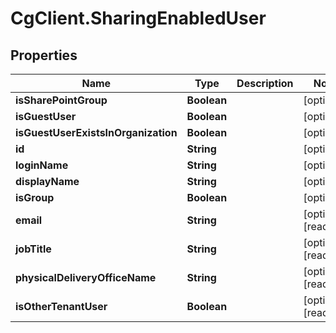 # CgClient.SharingEnabledUser

## Properties

Name | Type | Description | Notes
------------ | ------------- | ------------- | -------------
**isSharePointGroup** | **Boolean** |  | [optional] 
**isGuestUser** | **Boolean** |  | [optional] 
**isGuestUserExistsInOrganization** | **Boolean** |  | [optional] 
**id** | **String** |  | [optional] 
**loginName** | **String** |  | [optional] 
**displayName** | **String** |  | [optional] 
**isGroup** | **Boolean** |  | [optional] 
**email** | **String** |  | [optional] [readonly] 
**jobTitle** | **String** |  | [optional] [readonly] 
**physicalDeliveryOfficeName** | **String** |  | [optional] [readonly] 
**isOtherTenantUser** | **Boolean** |  | [optional] [readonly] 



